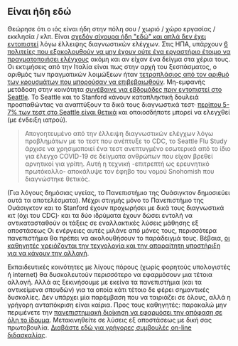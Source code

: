 ## Είναι ήδη εδώ

Θεώρησε ότι ο ιός είναι ήδη στην πόλη σου / χωριό / χώρο εργασίας / εκκλησία / κλπ. Είναι [σχεδόν σίγουρα ήδη "εδώ" και απλά δεν έχει 
εντοπιστεί](https://twitter.com/balajis/status/1234879748083503105) λόγω έλλειψης διαγνωστικών ελέγχων. Στις ΗΠΑ, υπάρχουν [6 πολιτείες που εξακολουθούν να μην έχουν ούτε ένα εργαστήριο έτοιμο να πραγματοποιήσει ελέγχους](https://www.npr.org/sections/health-shots/2020/03/06/812833596/coronavirus-14-deaths-now-in-u-s-new-cases-in-maryland-colorado) ακόμη και αν είχαν ένα δείγμα στα χέρια τους. Οι εκτιμήσεις από την Ιταλία είναι πως στην αρχή του ξεσπάσματος, ο αριθμός των πραγματικών λοιμώξεων ήταν [τετραπλάσιος από τον αριθμό των κρουσμάτων που μπορούσαν να επιβεβαιωθούν](https://twitter.com/AdamJKucharski/status/1236004937529798659). Μη-εμφανής μετάδοση στην κοινότητα [συνέβαινε για εβδομάδες πριν εντοπιστεί στο Seattle](https://twitter.com/trvrb/status/1236096904678633472). Το Seattle και το Stanford κάνουν καταπληκτική δουλειά προσπαθώντας να αναπτύξουν τα δικά τους διαγνωστικά τεστ· [περίπου 5-7% των τεστ στο Seattle είναι θετικά](https://twitter.com/UWVirology/status/1236017803162873856) και
οποιοσδήποτε μπορεί να ελεγχθεί (με ένδειξη ιατρού).

> Απογοητευμένο από την έλλειψη διαγνωστικών ελέγχων λόγω προβλημάτων με το τεστ που ανέπτυξε το CDC, το Seattle Flu Study άρχισε να χρησιμοποιεί ένα τεστ ανεπτυγμένο εσωτερικά από το ίδιο για έλεγχο COVID-19 σε δείγματα ανθρώπων που είχαν βρεθεί αρνητικοί για γρίπη. Αυτή η τεχνική -επιτρεπτή ως ερευνητικό πρωτόκολλο- αποκάλυψε τον έφηβο του νομού Snohomish που διαγνώστηκε θετικός.

(Για λόγους δημόσιας υγείας, το Πανεπιστήμιο της Ουάσιγκτον δημοσιεύει αυτά τα αποτελέσματα). Μέχρι στιγμής μόνο το Πανεπιστήμιο της Ουάσιγκτον και το Stanford έχουν προχωρήσει με δικά τους διαγνωστικά κιτ (όχι του CDC)· και τα δύο ιδρύματα έχουν δώσει εντολή να αντικατασταθούν οι τάξεις σε εναλλακτικές λύσεις μάθησης εξ αποστάσεως Οι ενέργειες αυτές μιλάνε από μόνες τους, περισσότερα πανεπιστήμια θα πρέπει να ακολουθήσουν το παράδειγμά τους. Βέβαια, [οι καθηγητές χρειάζονται την τεχνολογία και την απαραίτητη υποστήριξη για να κάνουν την αλλαγή](https://twitter.com/ryanaboyd/status/1236009378295103488).

Εκπαιδευτικές κοινότητες με λίγους πόρους (χωρίς φορητούς υπολογιστές ή internet) θα δυσκολευτούν περισσότερο να εφαρμόσουν μια τέτοια αλλαγή. Αλλά ας ξεκινήσουμε με εκείνα τα πανεπιστήμια (και τα αντικείμενα σπουδών) για τα οποία κάτι τέτοιο δε φέρει σημαντικές δυσκολίες. Δεν υπάρχει μία παρέμβαση που να ταιριάζει σε όλους, αλλά η γρήγορη ανταπόκριση είναι καίρια. Προς τους καθηγητές: παρακαλώ μην περιμένετε την [πανεπιστημιακή διοίκηση να εφαρμόσει την απόφαση σε όλη το ίδρυμα](https://www.insidehighered.com/news/2020/03/06/roundup-weeks-news-about-colleges-and-coronavirus?utm_content=buffera0fc5&utm_medium=social&utm_source=linkedin&utm_campaign=IHEbuffer). Μετακινηθείτε σε λύσεις εξ αποστάσεως με δική σας πρωτοβουλία. [Διαβάστε εδώ για γρήγορες συμβουλές on-line διδασκαλίας](https://docs.google.com/document/d/1QR7IEgdisO6JtmELs07uUsSSu2Yox86GJY9wGV6mBjA/edit#).
